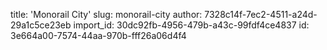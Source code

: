 title: 'Monorail City'
slug: monorail-city
author: 7328c14f-7ec2-4511-a24d-29a1c5ce23eb
import_id: 30dc92fb-4956-479b-a43c-99fdf4ce4837
id: 3e664a00-7574-44aa-970b-fff26a06d4f4
